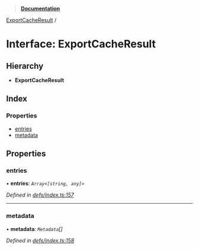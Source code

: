 > **[Documentation](../README.md)**

[ExportCacheResult](exportcacheresult.md) /

# Interface: ExportCacheResult

## Hierarchy

* **ExportCacheResult**

## Index

### Properties

* [entries](exportcacheresult.md#entries)
* [metadata](exportcacheresult.md#metadata)

## Properties

###  entries

• **entries**: *`Array<[string, any]>`*

*Defined in [defs/index.ts:157](https://github.com/badbatch/graphql-box/blob/43ddea2/packages/cache-manager/src/defs/index.ts#L157)*

___

###  metadata

• **metadata**: *`Metadata`[]*

*Defined in [defs/index.ts:158](https://github.com/badbatch/graphql-box/blob/43ddea2/packages/cache-manager/src/defs/index.ts#L158)*